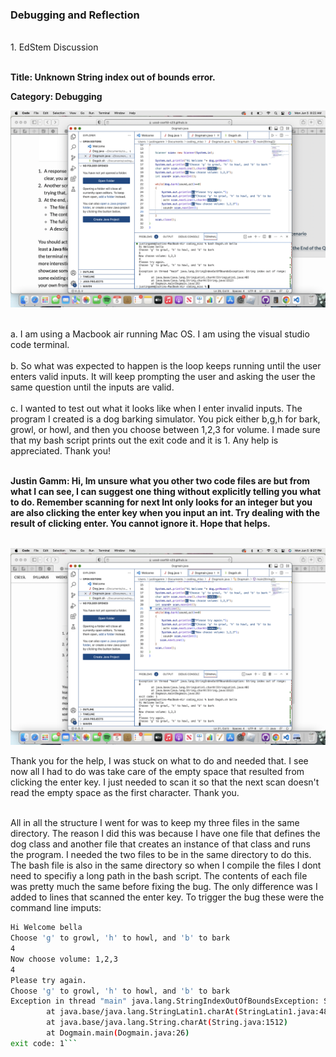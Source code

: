 ### Debugging and Reflection
<br/>
1. EdStem Discussion
<br/>
<br/>

**Title: Unknown String index out of bounds error.**
<br/>

**Category: Debugging**


![](dog.png)

<br/>
a. I am using a Macbook air running Mac OS. I am using the visual studio code terminal.
<br/>
<br/>
b. So what was expected to happen is the loop keeps running until the user enters valid inputs. It will keep prompting the user and asking the user the same question until the inputs are valid.
<br/>
<br/>
c. I wanted to test out what it looks like when I enter invalid inputs. The program I created is a dog barking simulator. You pick either b,g,h for bark, growl, or howl, and then you choose between 1,2,3 for volume. I made sure that my bash script prints out the exit code and it is 1. Any help is appreciated. Thank you!
<br/>
<br/>

**Justin Gamm: Hi, Im unsure what you other two code files are but from what I can see, I can suggest one thing without explicitly telling you what to do. Remember scanning for next Int only looks for an integer but you are also clicking the enter key when you input an int. Try dealing with the result of clicking enter. You cannot ignore it. Hope that helps.**
<br/>
<br/>

![](dogfix.png)

Thank you for the help, I was stuck on what to do and needed that. I see now all I had to do was take care of the empty space that resulted from clicking the enter key. I just needed to scan it so that the next scan doesn't read the empty space as the first character. Thank you.
<br/>
<br/>

All in all the structure I went for was to keep my three files in the same directory. The reason I did this was because I have one file that defines the dog class and another file that creates an instance of that class and runs the program. I needed the two files to be in the same directory to do this. The bash file is also in the same directory so when I compile the files I dont need to specifiy a long path in the bash script. The contents of each file was pretty much the same before fixing the bug. The only difference was I added to lines that scanned the enter key. To trigger the bug these were the command line imputs:
```bash  bash Dogsh.sh bella
Hi Welcome bella
Choose 'g' to growl, 'h' to howl, and 'b' to bark 
4
Now choose volume: 1,2,3
4
Please try again.
Choose 'g' to growl, 'h' to howl, and 'b' to bark 
Exception in thread "main" java.lang.StringIndexOutOfBoundsException: String index out of range: 0
        at java.base/java.lang.StringLatin1.charAt(StringLatin1.java:48)
        at java.base/java.lang.String.charAt(String.java:1512)
        at Dogmain.main(Dogmain.java:26)
exit code: 1```
